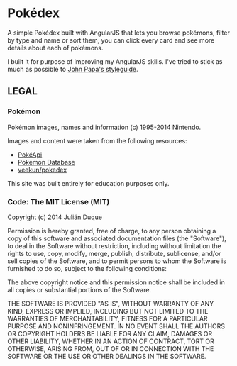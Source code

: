 # Pokédex

A simple Pokédex built with AngularJS that lets you browse pokémons, filter by type and name or sort them, you can click every card and see more details about each of pokémons.

I built it for purpose of improving my AngularJS skills. I've tried to stick as much as possible to [John Papa's styleguide](https://github.com/johnpapa/angular-styleguide/blob/master/a1/README.md).

## LEGAL

### Pokémon

Pokémon images, names and information (c) 1995-2014 Nintendo.

Images and content were taken from the following resources:

* [PokéApi](http://pokeapi.co/)
* [Pokémon Database](http://pokemondb.net/)
* [veekun/pokedex](https://github.com/proyectos-mejorandola/pokedex)

This site was built entirely for education purposes only.

### Code: The MIT License (MIT)

Copyright (c) 2014 Julián Duque

Permission is hereby granted, free of charge, to any person obtaining a copy
of this software and associated documentation files (the "Software"), to deal
in the Software without restriction, including without limitation the rights
to use, copy, modify, merge, publish, distribute, sublicense, and/or sell
copies of the Software, and to permit persons to whom the Software is
furnished to do so, subject to the following conditions:

The above copyright notice and this permission notice shall be included in
all copies or substantial portions of the Software.

THE SOFTWARE IS PROVIDED "AS IS", WITHOUT WARRANTY OF ANY KIND, EXPRESS OR
IMPLIED, INCLUDING BUT NOT LIMITED TO THE WARRANTIES OF MERCHANTABILITY,
FITNESS FOR A PARTICULAR PURPOSE AND NONINFRINGEMENT. IN NO EVENT SHALL THE
AUTHORS OR COPYRIGHT HOLDERS BE LIABLE FOR ANY CLAIM, DAMAGES OR OTHER
LIABILITY, WHETHER IN AN ACTION OF CONTRACT, TORT OR OTHERWISE, ARISING FROM,
OUT OF OR IN CONNECTION WITH THE SOFTWARE OR THE USE OR OTHER DEALINGS IN
THE SOFTWARE.
